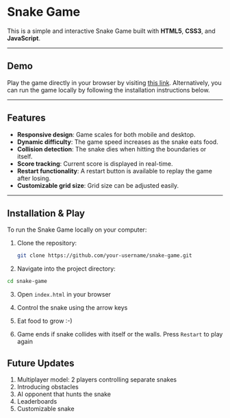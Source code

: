 # Snake Game

This is a simple and interactive Snake Game built with **HTML5**, **CSS3**, and **JavaScript**. 

---

## Demo

Play the game directly in your browser by visiting [this link](https://yashvi-trivedi.github.io/snake-game/). Alternatively, you can run the game locally by following the installation instructions below.

---

## Features

- **Responsive design**: Game scales for both mobile and desktop.
- **Dynamic difficulty**: The game speed increases as the snake eats food.
- **Collision detection**: The snake dies when hitting the boundaries or itself.
- **Score tracking**: Current score is displayed in real-time.
- **Restart functionality**: A restart button is available to replay the game after losing.
- **Customizable grid size**: Grid size can be adjusted easily.

---

## Installation & Play

To run the Snake Game locally on your computer:

1. Clone the repository:
   ```bash
   git clone https://github.com/your-username/snake-game.git
   ```
2. Navigate into the project directory:
  ```bash
  cd snake-game
```

3. Open `index.html` in your browser

4. Control the snake using the arrow keys

5. Eat food to grow :-)

6. Game ends if snake collides with itself or the walls. Press `Restart` to play again

## Future Updates
1. Multiplayer model: 2 players controlling separate snakes
2. Introducing obstacles
3. AI opponent that hunts the snake
4. Leaderboards
5. Customizable snake
